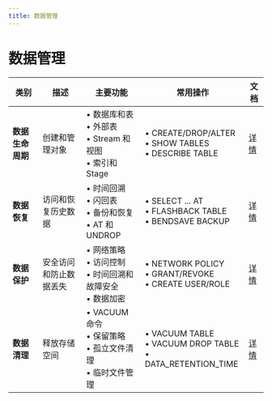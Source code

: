```yaml
---
title: 数据管理
---
```


# 数据管理

| 类别 | 描述 | 主要功能 | 常用操作 | 文档 |
|----------|-------------|--------------|------------------|---------------|
| **数据生命周期** | 创建和管理对象 | • 数据库和表 <br/>• 外部表<br/>• Stream 和视图<br/>• 索引和 Stage | • CREATE/DROP/ALTER<br/>• SHOW TABLES<br/>• DESCRIBE TABLE | [详情](./01-data-lifecycle.md) |
| **数据恢复** | 访问和恢复历史数据 | • 时间回溯<br/>• 闪回表<br/>• 备份和恢复<br/>• AT 和 UNDROP | • SELECT ... AT<br/>• FLASHBACK TABLE<br/>• BENDSAVE BACKUP | [详情](./02-data-recovery.md) |
| **数据保护** | 安全访问和防止数据丢失 | • 网络策略<br/>• 访问控制<br/>• 时间回溯和故障安全<br/>• 数据加密 | • NETWORK POLICY<br/>• GRANT/REVOKE<br/>• CREATE USER/ROLE | [详情](./03-data-protection.md) |
| **数据清理** | 释放存储空间 | • VACUUM 命令<br/>• 保留策略<br/>• 孤立文件清理<br/>• 临时文件管理 | • VACUUM TABLE<br/>• VACUUM DROP TABLE<br/>• DATA_RETENTION_TIME | [详情](./04-data-recycle.md) |